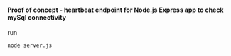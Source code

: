 #### Proof of concept - heartbeat endpoint for Node.js Express app to check mySql connectivity

run

```SHELL
node server.js
```
